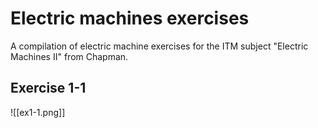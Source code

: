 # Electric machines exercises

A compilation of electric machine exercises for the ITM subject "Electric Machines II" from Chapman.

## Exercise 1-1
![[ex1-1.png]]
